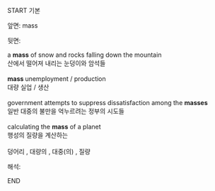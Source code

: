 START
기본

앞면:
mass


뒷면:
<div>a <b>mass</b> of snow and rocks falling down the mountain <br></div><div><div>산에서 떨어져 내리는 눈덩이와 암석들</div></div><div><br></div><div><div><b>mass </b>unemployment / production </div><div>대량 실업 / 생산</div></div><div><br></div><div><div>government attempts to suppress dissatisfaction among the <b>masses</b> </div><div>일반 대중의 불만을 억누르려는 정부의 시도들</div></div><div><br></div><div><div>calculating the <b>mass</b> of a planet </div><div>행성의 질량을 계산하는</div></div><div><br></div><div>덩어리 , 대량의 , 대중(의) , 질량</div>


해석:

END